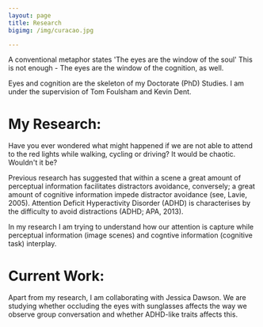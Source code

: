 ```yaml
---
layout: page
title: Research
bigimg: /img/curacao.jpg

---
```


A conventional metaphor states 'The eyes are the window of the soul' 
This is not enough - The eyes are the window of the cognition, as well.

Eyes and cognition are the skeleton of my Doctorate (PhD) Studies.
I am under the supervision of Tom Foulsham and Kevin Dent.

# My Research:

Have you ever wondered what might  happened if we are not able to attend to the red lights while walking, cycling or driving? 
It would be chaotic. Wouldn't it be? 

Previous research has suggested that  within a scene a great amount of perceptual information facilitates distractors avoidance, conversely; a great amount of cognitive information impede distractor avoidance (see, Lavie, 2005).  Attention Deficit Hyperactivity Disorder (ADHD) is characterises by the difficulty to avoid distractions (ADHD; APA, 2013).

In my research I am trying to understand how our attention is capture while perceptual information (image scenes) and cogntive information (cognitive task) interplay. 


# Current Work:

Apart from my research, I am collaborating with Jessica Dawson. We are studying whether occluding the eyes with sunglasses affects the way we observe group conversation and whether ADHD-like traits affects this.


